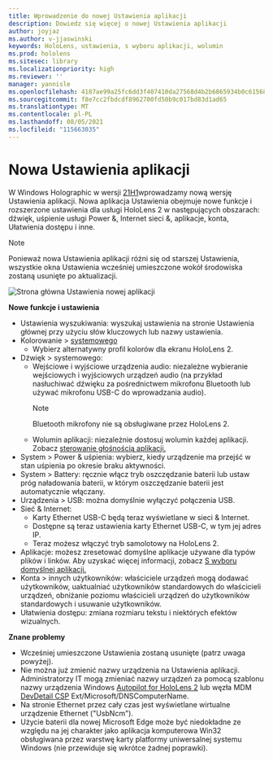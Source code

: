 ```yaml
---
title: Wprowadzenie do nowej Ustawienia aplikacji
description: Dowiedz się więcej o nowej Ustawienia aplikacji
author: joyjaz
ms.author: v-jjaswinski
keywords: HoloLens, ustawienia, s wyboru aplikacji, wolumin
ms.prod: hololens
ms.sitesec: library
ms.localizationpriority: high
ms.reviewer: ''
manager: yannisle
ms.openlocfilehash: 4187ae99a25fc6dd3f407410da27568d4b2b6865934b0c615680f295ec7977be
ms.sourcegitcommit: f8e7cc2fbdcdf8962700fd50b9c017bd83d1ad65
ms.translationtype: MT
ms.contentlocale: pl-PL
ms.lasthandoff: 08/05/2021
ms.locfileid: "115663035"
---
```

# <a name="new-settings-app"></a>Nowa Ustawienia aplikacji

W Windows Holographic w wersji [21H1](hololens-release-notes.md#windows-holographic-version-21h1)wprowadzamy nową wersję Ustawienia aplikacji. Nowa aplikacja Ustawienia obejmuje nowe funkcje i rozszerzone ustawienia dla usługi HoloLens 2 w następujących obszarach: dźwięk, uśpienie usługi Power &, Internet sieci &, aplikacje, konta, Ułatwienia dostępu i inne.

> [!NOTE]
> Ponieważ nowa Ustawienia aplikacji różni się od starszej Ustawienia, wszystkie okna Ustawienia wcześniej umieszczone wokół środowiska zostaną usunięte po aktualizacji.

![Strona główna Ustawienia nowej aplikacji](images/new-settings-app.png)

**Nowe funkcje i ustawienia**
- Ustawienia wyszukiwania: wyszukaj ustawienia na stronie Ustawienia głównej przy użyciu słów kluczowych lub nazwy ustawienia.
- Kolorowanie > [systemowego](hololens2-display.md#how-to-use-display-color-calibration)
    - Wybierz alternatywny profil kolorów dla ekranu HoloLens 2.
- Dźwięk > systemowego:
  - Wejściowe i wyjściowe urządzenia audio: niezależne wybieranie wejściowych i wyjściowych urządzeń audio (na przykład nasłuchiwać dźwięku za pośrednictwem mikrofonu Bluetooth lub używać mikrofonu USB-C do wprowadzania audio).
    > [!NOTE]
    > Bluetooth mikrofony nie są obsługiwane przez HoloLens 2.
  - Wolumin aplikacji: niezależnie dostosuj wolumin każdej aplikacji. Zobacz [sterowanie głośnością aplikacji.](holographic-home.md#per-app-volume-control)
- System > Power & uśpienia: wybierz, kiedy urządzenie ma przejść w stan uśpienia po okresie braku aktywności.
- System > Battery: ręcznie włącz tryb oszczędzanie baterii lub ustaw próg naładowania baterii, w którym oszczędzanie baterii jest automatycznie włączany.
- Urządzenia > USB: można domyślnie wyłączyć połączenia USB.
- Sieć & Internet:
  - Karty Ethernet USB-C będą teraz wyświetlane w sieci & Internet.
  - Dostępne są teraz ustawienia karty Ethernet USB-C, w tym jej adres IP.
  - Teraz możesz włączyć tryb samolotowy na HoloLens 2.
- Aplikacje: możesz zresetować domyślne aplikacje używane dla typów plików i linków. Aby uzyskać więcej informacji, zobacz [S wyboru domyślnej aplikacji.](holographic-home.md#default-app-picker)
- Konta > innych użytkowników: właściciele urządzeń mogą dodawać użytkowników, uaktualniać użytkowników standardowych do właścicieli urządzeń, obniżanie poziomu właścicieli urządzeń do użytkowników standardowych i usuwanie użytkowników.
- Ułatwienia dostępu: zmiana rozmiaru tekstu i niektórych efektów wizualnych.

**Znane problemy**
- Wcześniej umieszczone Ustawienia zostaną usunięte (patrz uwaga powyżej).
- Nie można już zmienić nazwy urządzenia na Ustawienia aplikacji. Administratorzy IT mogą zmieniać nazwy urządzeń za pomocą szablonu nazwy urządzenia Windows [Autopilot for HoloLens 2](hololens2-autopilot.md) lub węzła MDM [DevDetail CSP](/windows/client-management/mdm/devdetail-csp) Ext/Microsoft/DNSComputerName.
- Na stronie Ethernet przez cały czas jest wyświetlane wirtualne urządzenie Ethernet ("UsbNcm").
- Użycie baterii dla nowej Microsoft Edge może być niedokładne ze względu na jej charakter jako aplikacja komputerowa Win32 obsługiwana przez warstwę karty platformy uniwersalnej systemu Windows (nie przewiduje się wkrótce żadnej poprawki).

